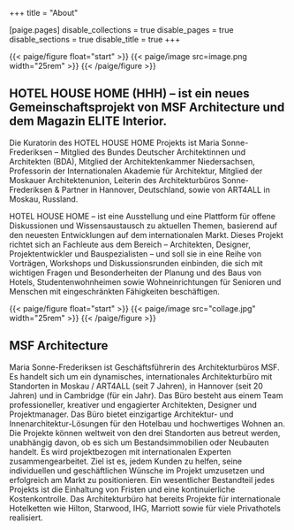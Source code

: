+++
title = "About"

[paige.pages]
disable_collections = true
disable_pages = true
disable_sections = true
disable_title = true
+++

{{< paige/figure float="start" >}}
{{< paige/image src=image.png width="25rem" >}}
{{< /paige/figure >}}


## HOTEL HOUSE HOME (HHH) – ist ein neues Gemeinschaftsprojekt von MSF Architecture und dem Magazin ELITE Interior.

Die Kuratorin des HOTEL HOUSE HOME Projekts ist Maria Sonne-Frederiksen – Mitglied des Bundes Deutscher Architektinnen und Architekten (BDA), Mitglied der Architektenkammer Niedersachsen, Professorin der Internationalen Akademie für Architektur, Mitglied der Moskauer Architektenunion, Leiterin des Architekturbüros Sonne-Frederiksen & Partner in Hannover, Deutschland, sowie von ART4ALL in Moskau, Russland.

HOTEL HOUSE HOME – ist eine Ausstellung und eine Plattform für offene Diskussionen und Wissensaustausch zu aktuellen Themen, basierend auf den neuesten Entwicklungen auf dem internationalen Markt. Dieses Projekt richtet sich an Fachleute aus dem Bereich – Architekten, Designer, Projektentwickler und Bauspezialisten – und soll sie in eine Reihe von Vorträgen, Workshops und Diskussionsrunden einbinden, die sich mit wichtigen Fragen und Besonderheiten der Planung und des Baus von Hotels, Studentenwohnheimen sowie Wohneinrichtungen für Senioren und Menschen mit eingeschränkten Fähigkeiten beschäftigen.

{{< paige/figure float="start" >}}
{{< paige/image src="collage.jpg" width="25rem" >}}
{{< /paige/figure >}}

## MSF Architecture

Maria Sonne-Frederiksen ist Geschäftsführerin des Architekturbüros MSF. Es handelt sich um ein dynamisches, internationales Architekturbüro mit Standorten in Moskau / ART4ALL (seit 7 Jahren), in Hannover (seit 20 Jahren) und in Cambridge (für ein Jahr).
Das Büro besteht aus einem Team professioneller, kreativer und engagierter Architekten, Designer und Projektmanager.
Das Büro bietet einzigartige Architektur- und Innenarchitektur-Lösungen für den Hotelbau und hochwertiges Wohnen an. Die Projekte können weltweit von den drei Standorten aus betreut werden, unabhängig davon, ob es sich um Bestandsimmobilien oder Neubauten handelt. Es wird projektbezogen mit internationalen Experten zusammengearbeitet. Ziel ist es, jedem Kunden zu helfen, seine individuellen und geschäftlichen Wünsche im Projekt umzusetzen und erfolgreich am Markt zu positionieren.
Ein wesentlicher Bestandteil jedes Projekts ist die Einhaltung von Fristen und eine kontinuierliche Kostenkontrolle.
Das Architekturbüro hat bereits Projekte für internationale Hotelketten wie Hilton, Starwood, IHG, Marriott sowie für viele Privathotels realisiert.
